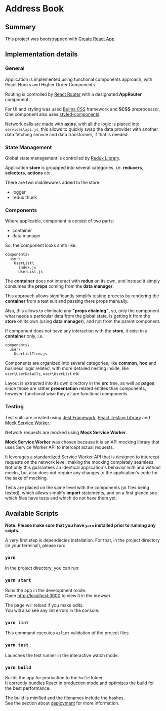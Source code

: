# Address Book

## Summary

This project was bootstrapped with [Create React App](https://github.com/facebook/create-react-app).

## Implementation details

### General

Application is implemented using functional components approach, with React Hooks and Higher Order Components.

Routing is controlled by [React Router](https://reactrouter.com) with a designated **AppRouter** component.

For UI and styling was used [Bulma CSS](https://bulma.io) framework and **SCSS** preprocessor. One component also uses [styled-components](https://styled-components.com).

Network calls are made with **axios**, with all the logic is placed into `services\api.js`, this allows to quickly swap the data provider with another data fetching service and data transformer, if that is needed.

### State Management

Global state management is controlled by [Redux Library](https://redux.js.org).

Application **store** is groupped into several categories, i.e. **reducers**, **selectors**, **actions** etc.

There are two middlewares added to the store:

- logger
- redux thunk

### Components

Where applicable, component is consist of two parts:

- container
- data manager

So, the component looks smth like:

```language
components\
  user\
    UserList\
      index.js
      UserList.js
```

The **container** does not interact with **redux** on its own, and instead it simply consumes the **props** coming from the **data manager**.

This approach allows significantly simplify testing process by rendering the **container** from a test suit and passing there props manually.

Also, this allows to eliminate any **"props chaining"**, so, only the component what needs a particular data from the global state, is getting it from the **store** on its own (using **data manager**), and not from the parent component.

If component does not have any interaction with the **store**, it exist in a **container** only, i.e.

```language
components\
  user\
    UserListItem.js
```

Components are organized into several categories, like **common**, **hoc** and business logic related, with more detailed nesting inside, like `user\UserDetails`, `user\UserList` etc.

Layout is extracted into its own directory in the **src** tree, as well as **pages**, since those are rather **presentation** related entites than components, however, functional wise they all are functional components.

### Testing

Test suits are created using [Jest Framework](https://jestjs.io), [React Testing Library](https://testing-library.com/docs/react-testing-library/intro/) and [Mock Service Worker](https://mswjs.io/docs/).

Network requests are mocked using **Mock Service Worker**.

**Mock Service Worker** was chosen because it is an API mocking library that uses Service Worker API to intercept actual requests.

It leverages a standardized Service Worker API that is designed to intercept requests on the network level, making the mocking completely seamless. Not only this guarantees an identical application's behavior with and without mocks, but also does not require any changes to the application's code for the sake of mocking.

Tests are placed on the same level with the components (or files being tested), which allows simplify **import** statements, and on a first glance see which files have tests and which do not have them yet.

## Available Scripts

**Note: Please make sure that you have `yarn` installed prior to running any scipts.**

A very first step is dependecies installation. For that, in the project directory (in your terminal), please run:

### `yarn`

In the project directory, you can run:

### `yarn start`

Runs the app in the development mode.\
Open [http://localhost:3000](http://localhost:3000) to view it in the browser.

The page will reload if you make edits.\
You will also see any lint errors in the console.

### `yarn lint`

This command executes `eslint` validation of the project files.

### `yarn test`

Launches the test runner in the interactive watch mode.

### `yarn build`

Builds the app for production to the `build` folder.\
It correctly bundles React in production mode and optimizes the build for the best performance.

The build is minified and the filenames include the hashes.\
See the section about [deployment](https://facebook.github.io/create-react-app/docs/deployment) for more information.
